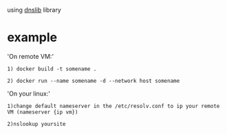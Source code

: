  using [dnslib](https://pypi.python.org/pypi/dnslib) library

# example

'On remote VM:'

    1) docker build -t somename .
   
    2) docker run --name somename -d --network host somename

'On your linux:'

    1)change default nameserver in the /etc/resolv.conf to ip your remote VM (nameserver {ip vm})
   
    2)nslookup yoursite
